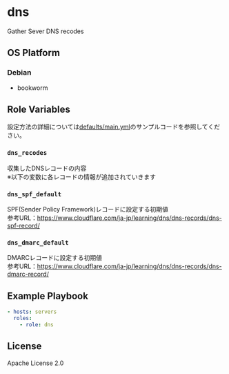 dns
=================

Gather Sever DNS recodes

OS Platform
-----------------

### Debian

- bookworm

Role Variables
--------------

設定方法の詳細については[defaults/main.yml](defaults/main.yml)のサンプルコードを参照してください。

### `dns_recodes`

収集したDNSレコードの内容  
※以下の変数に各レコードの情報が追加されていきます

### `dns_spf_default`

SPF(Sender Policy Framework)レコードに設定する初期値  
参考URL：https://www.cloudflare.com/ja-jp/learning/dns/dns-records/dns-spf-record/

### `dns_dmarc_default`

DMARCレコードに設定する初期値  
参考URL：https://www.cloudflare.com/ja-jp/learning/dns/dns-records/dns-dmarc-record/

Example Playbook
--------------

```yaml
- hosts: servers
  roles:
    - role: dns
```

License
--------------

Apache License 2.0
